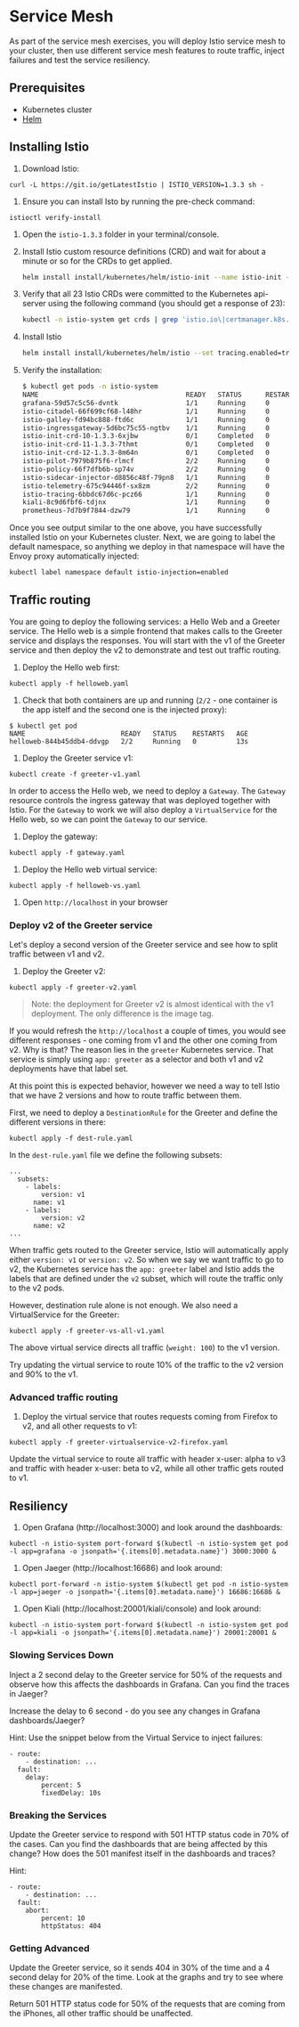 # Service Mesh

As part of the service mesh exercises, you will deploy Istio service mesh to your cluster, then use different service mesh features to route traffic, inject failures and test the service resiliency.

## Prerequisites

- Kubernetes cluster
- [Helm](https://helm.sh)

## Installing Istio

1.  Download Istio:

```
curl -L https://git.io/getLatestIstio | ISTIO_VERSION=1.3.3 sh -
```

1. Ensure you can install Isto by running the pre-check command:

```
istioctl verify-install
```

1.  Open the `istio-1.3.3` folder in your terminal/console.
1.  Install Istio custom resource definitions (CRD) and wait for about a minute or so for the CRDs to get applied.

    ```bash
    helm install install/kubernetes/helm/istio-init --name istio-init --namespace istio-system
    ```

1.  Verify that all 23 Istio CRDs were committed to the Kubernetes api-server using the following command (you should get a response of 23):

    ```bash
    kubectl -n istio-system get crds | grep 'istio.io\|certmanager.k8s.io' | wc -l
    ```

1.  Install Istio

    ```bash
    helm install install/kubernetes/helm/istio --set tracing.enabled=true --set tracing.ingress.enabled=true --set pilot.traceSampling=100 --set pilot.resources.requests.memory="512Mi" --set grafana.enabled=true --set prometheus.enabled=true --set kiali.enabled=true --set "kiali.dashboard.jaegerURL=http://localhost:16686/jaeger" --set "kiali.dashboard.grafanaURL=http://localhost:3000" --name istio --namespace istio-system
    ```

1.  Verify the installation:

    ```bash
    $ kubectl get pods -n istio-system
    NAME                                     READY   STATUS      RESTARTS   AGE
    grafana-59d57c5c56-dvntk                 1/1     Running     0          7m41s
    istio-citadel-66f699cf68-l48hr           1/1     Running     0          7m41s
    istio-galley-fd94bc888-ftd6c             1/1     Running     0          7m41s
    istio-ingressgateway-5d6bc75c55-ngtbv    1/1     Running     0          7m41s
    istio-init-crd-10-1.3.3-6xjbw            0/1     Completed   0          9m28s
    istio-init-crd-11-1.3.3-7thmt            0/1     Completed   0          9m28s
    istio-init-crd-12-1.3.3-8m64n            0/1     Completed   0          9m28s
    istio-pilot-7979b875f6-rlmcf             2/2     Running     0          7m41s
    istio-policy-66f7dfb6b-sp74v             2/2     Running     0          117s
    istio-sidecar-injector-d8856c48f-79pn8   1/1     Running     0          7m41s
    istio-telemetry-675c94446f-sx8zm         2/2     Running     0          92s
    istio-tracing-6bbdc67d6c-pcz66           1/1     Running     0          7m41s
    kiali-8c9d6fbf6-tdjnx                    1/1     Running     0          7m41s
    prometheus-7d7b9f7844-dzw79              1/1     Running     0          7m41s
    ```

Once you see output similar to the one above, you have successfully installed Istio on your Kubernetes cluster. Next, we are going to label the default namespace, so anything we deploy in that namespace will have the Envoy proxy automatically injected:

```bash
kubectl label namespace default istio-injection=enabled
```

## Traffic routing

You are going to deploy the following services: a Hello Web and a Greeter service. The Hello web is a simple frontend that makes calls to the Greeter service and displays the responses. You will start with the v1 of the Greeter service and then deploy the v2 to demonstrate and test out traffic routing.

1. Deploy the Hello web first:

```
kubectl apply -f helloweb.yaml
```

1. Check that both containers are up and running (`2/2` - one container is the app istelf and the second one is the injected proxy):

```
$ kubectl get pod
NAME                        READY   STATUS    RESTARTS   AGE
helloweb-844b45ddb4-ddvgp   2/2     Running   0          13s
```

1. Deploy the Greeter service v1:

```
kubectl create -f greeter-v1.yaml
```

In order to access the Hello web, we need to deploy a `Gateway`. The `Gateway` resource controls the ingress gateway that was deployed together with Istio. For the `Gateway` to work we will also deploy a `VirtualService` for the Hello web, so we can point the `Gateway` to our service.

1. Deploy the gateway:

```
kubectl apply -f gateway.yaml
```

1. Deploy the Hello web virtual service:

```
kubectl apply -f helloweb-vs.yaml
```

1. Open `http://localhost` in your browser

### Deploy v2 of the Greeter service

Let's deploy a second version of the Greeter service and see how to split traffic between v1 and v2.

1. Deploy the Greeter v2:

```
kubectl apply -f greeter-v2.yaml
```

> Note: the deployment for Greeter v2 is almost identical with the v1 deployment. The only difference is the image tag.

If you would refresh the `http://localhost` a couple of times, you would see different responses - one coming from v1 and the other one coming from v2. Why is that? The reason lies in the `greeter` Kubernetes service. That service is simply using `app: greeter` as a selector and both v1 and v2 deployments have that label set.

At this point this is expected behavior, however we need a way to tell Istio that we have 2 versions and how to route traffic between them.

First, we need to deploy a `DestinationRule` for the Greeter and define the different versions in there:

```
kubectl apply -f dest-rule.yaml
```

In the `dest-rule.yaml` file we define the following subsets:

```
...
  subsets:
    - labels:
        version: v1
      name: v1
    - labels:
        version: v2
      name: v2
...
```

When traffic gets routed to the Greeter service, Istio will automatically apply either `version: v1` or `version: v2`. So when we say we want traffic to go to v2, the Kubernetes service has the `app: greeter` label and Istio adds the labels that are defined under the `v2` subset, which will route the traffic only to the v2 pods.

However, destination rule alone is not enough. We also need a VirtualService for the Greeter:

```
kubectl apply -f greeter-vs-all-v1.yaml
```

The above virtual service directs all traffic (`weight: 100`) to the v1 version.

Try updating the virtual service to route 10% of the traffic to the v2 version and 90% to the v1.

### Advanced traffic routing

1. Deploy the virtual service that routes requests coming from Firefox to v2, and all other requests to v1:

```
kubectl apply -f greeter-virtualservice-v2-firefox.yaml

```

Update the virtual service to route all traffic with header x-user: alpha to v3 and traffic with header x-user: beta to v2, while all other traffic gets routed to v1.

## Resiliency

1. Open Grafana (http://localhost:3000) and look around the dashboards:

```
kubectl -n istio-system port-forward $(kubectl -n istio-system get pod -l app=grafana -o jsonpath='{.items[0].metadata.name}') 3000:3000 &
```

1. Open Jaeger (http://localhost:16686) and look around:

```
kubectl port-forward -n istio-system $(kubectl get pod -n istio-system -l app=jaeger -o jsonpath='{.items[0].metadata.name}') 16686:16686 &
```

1. Open Kiali (http://localhost:20001/kiali/console) and look around:

```
kubectl -n istio-system port-forward $(kubectl -n istio-system get pod -l app=kiali -o jsonpath='{.items[0].metadata.name}') 20001:20001 &
```

### Slowing Services Down

Inject a 2 second delay to the Greeter service for 50% of the requests and observe how this affects the dashboards in Grafana. Can you find the traces in Jaeger?

Increase the delay to 6 second - do you see any changes in Grafana dashboards/Jaeger?

Hint: Use the snippet below from the Virtual Service to inject failures:

```
- route:
    - destination: ...
  fault:
    delay:
        percent: 5
        fixedDelay: 10s
```

### Breaking the Services

Update the Greeter service to respond with 501 HTTP status code in 70% of the cases. Can you find the dashboards that are being affected by this change? How does the 501 manifest itself in the dashboards and traces?

Hint:

```
- route:
    - destination: ...
  fault:
    abort:
        percent: 10
        httpStatus: 404
```

### Getting Advanced

Update the Greeter service, so it sends 404 in 30% of the time and a 4 second delay for 20% of the time. Look at the graphs and try to see where these changes are manifested.

Return 501 HTTP status code for 50% of the requests that are coming from the iPhones, all other traffic should be unaffected.
